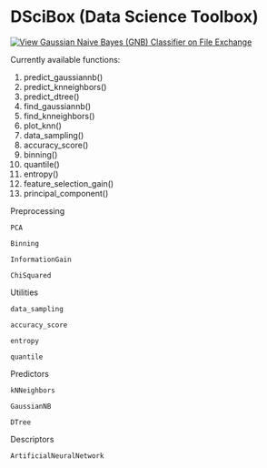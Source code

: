 # DSciBox (Data Science Toolbox)

[![View Gaussian Naive Bayes (GNB) Classifier on File Exchange](https://www.mathworks.com/matlabcentral/images/matlab-file-exchange.svg)](https://www.mathworks.com/matlabcentral/fileexchange/76355-gaussian-naive-bayes-gnb-classifier)

Currently available functions:
 
01. predict_gaussiannb()
02. predict_knneighbors()
03. predict_dtree()
04. find_gaussiannb()
05. find_knneighbors()
06. plot_knn()
07. data_sampling()
08. accuracy_score()
09. binning()
10. quantile()
11. entropy()
12. feature_selection_gain()
13. principal_component()

Preprocessing
        
    PCA
        
    Binning
        
    InformationGain
        
    ChiSquared

Utilities

    data_sampling
        
    accuracy_score
        
    entropy
        
    quantile
        

Predictors

    kNNeighbors
        
    GaussianNB
        
    DTree

Descriptors

    ArtificialNeuralNetwork
